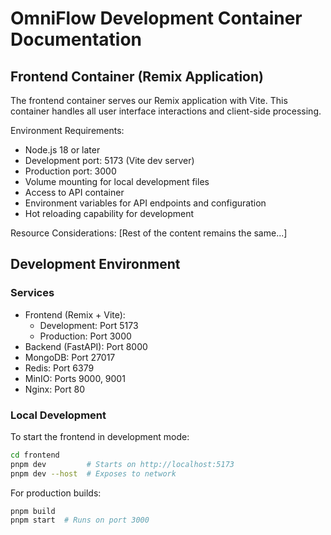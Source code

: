 # OmniFlow Development Container Documentation

## Frontend Container (Remix Application)

The frontend container serves our Remix application with Vite. This container handles all user interface interactions and client-side processing.

Environment Requirements:
- Node.js 18 or later
- Development port: 5173 (Vite dev server)
- Production port: 3000
- Volume mounting for local development files
- Access to API container
- Environment variables for API endpoints and configuration
- Hot reloading capability for development

Resource Considerations:
[Rest of the content remains the same...]

## Development Environment

### Services
- Frontend (Remix + Vite): 
  - Development: Port 5173
  - Production: Port 3000
- Backend (FastAPI): Port 8000
- MongoDB: Port 27017
- Redis: Port 6379
- MinIO: Ports 9000, 9001
- Nginx: Port 80

### Local Development
To start the frontend in development mode:
```bash
cd frontend
pnpm dev         # Starts on http://localhost:5173
pnpm dev --host  # Exposes to network
```

For production builds:
```bash
pnpm build
pnpm start  # Runs on port 3000
```